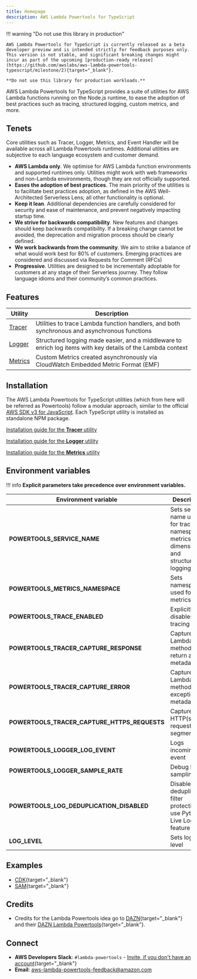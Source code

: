 ```yaml
---
title: Homepage
description: AWS Lambda Powertools for TypeScript
---
```


!!! warning  "Do not use this library in production"

    AWS Lambda Powertools for TypeScript is currently released as a beta developer preview and is intended strictly for feedback purposes only.  
    This version is not stable, and significant breaking changes might incur as part of the upcoming [production-ready release](https://github.com/awslabs/aws-lambda-powertools-typescript/milestone/2){target="_blank"}.

    **Do not use this library for production workloads.**

AWS Lambda Powertools for TypeScript provides a suite of utilities for AWS Lambda functions running on the Node.js runtime, to ease the adoption of best practices such as tracing, structured logging, custom metrics, and more.

## Tenets

Core utilities such as Tracer, Logger, Metrics, and Event Handler will be available across all Lambda Powertools runtimes. Additional utilities are subjective to each language ecosystem and customer demand.

* **AWS Lambda only**. We optimise for AWS Lambda function environments and supported runtimes only. Utilities might work with web frameworks and non-Lambda environments, though they are not officially supported.
* **Eases the adoption of best practices**. The main priority of the utilities is to facilitate best practices adoption, as defined in the AWS Well-Architected Serverless Lens; all other functionality is optional.
* **Keep it lean**. Additional dependencies are carefully considered for security and ease of maintenance, and prevent negatively impacting startup time.
* **We strive for backwards compatibility**. New features and changes should keep backwards compatibility. If a breaking change cannot be avoided, the deprecation and migration process should be clearly defined.
* **We work backwards from the community**. We aim to strike a balance of what would work best for 80% of customers. Emerging practices are considered and discussed via Requests for Comment (RFCs)
* **Progressive**. Utilities are designed to be incrementally adoptable for customers at any stage of their Serverless journey. They follow language idioms and their community’s common practices.

## Features

| Utility | Description
| ------------------------------------------------- | ---------------------------------------------------------------------------------
[Tracer](./core/tracer.md) | Utilities to trace Lambda function handlers, and both synchronous and asynchronous functions
[Logger](./core/logger.md) | Structured logging made easier, and a middleware to enrich log items with key details of the Lambda context
[Metrics](./core/metrics.md) | Custom Metrics created asynchronously via CloudWatch Embedded Metric Format (EMF)

## Installation

The AWS Lambda Powertools for TypeScript utilities (which from here will be referred as Powertools) follow a modular approach, similar to the official [AWS SDK v3 for JavaScript](https://github.com/aws/aws-sdk-js-v3).
Each TypeScript utility is installed as standalone NPM package.

[Installation guide for the **Tracer** utility](./core/tracer.md#getting-started)

[Installation guide for the **Logger** utility](./core/logger.md#getting-started)

[Installation guide for the **Metrics** utility](./core/metrics.md#getting-started)

## Environment variables

!!! info
    **Explicit parameters take precedence over environment variables.**

| Environment variable                      | Description | Utility                   | Default               |
|-------------------------------------------| --------------------------------------------------------------------------------- |---------------------------|-----------------------|
| **POWERTOOLS_SERVICE_NAME**               | Sets service name used for tracing namespace, metrics dimension and structured logging | All                       | `"service_undefined"` |
| **POWERTOOLS_METRICS_NAMESPACE**          | Sets namespace used for metrics | [Metrics](./core/metrics) | `None`                |
| **POWERTOOLS_TRACE_ENABLED**              | Explicitly disables tracing | [Tracer](./core/tracer)   | `true`                |
| **POWERTOOLS_TRACER_CAPTURE_RESPONSE**    | Captures Lambda or method return as metadata. | [Tracer](./core/tracer)   | `true`                |
| **POWERTOOLS_TRACER_CAPTURE_ERROR**       | Captures Lambda or method exception as metadata. | [Tracer](./core/tracer)   | `true`                |
| **POWERTOOLS_TRACER_CAPTURE_HTTPS_REQUESTS** | Captures HTTP(s) requests as segments. | [Tracer](./core/tracer)   | `true`                |
| **POWERTOOLS_LOGGER_LOG_EVENT**           | Logs incoming event | [Logger](./core/logger)   | `false`               |
| **POWERTOOLS_LOGGER_SAMPLE_RATE**         | Debug log sampling | [Logger](./core/logger)  | `0`                   |
| **POWERTOOLS_LOG_DEDUPLICATION_DISABLED** | Disables log deduplication filter protection to use Pytest Live Log feature | [Logger](./core/logger)  | `false`               |
| **LOG_LEVEL**                             | Sets logging level | [Logger](./core/logger)  | `INFO`                |

## Examples

* [CDK](https://github.com/awslabs/aws-lambda-powertools-typescript/tree/main/examples/cdk){target="_blank"}
* [SAM](https://github.com/awslabs/aws-lambda-powertools-typescript/tree/main/examples/sam){target="_blank"}

## Credits

* Credits for the Lambda Powertools idea go to [DAZN](https://github.com/getndazn){target="_blank"} and their [DAZN Lambda Powertools](https://github.com/getndazn/dazn-lambda-powertools/){target="_blank"}.

## Connect

* **AWS Developers Slack**: `#lambda-powertools` - [Invite, if you don't have an account](https://join.slack.com/t/awsdevelopers/shared_invite/zt-yryddays-C9fkWrmguDv0h2EEDzCqvw){target="_blank"}
* **Email**: aws-lambda-powertools-feedback@amazon.com
